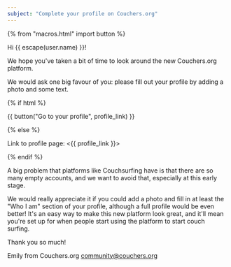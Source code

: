 ```yaml
---
subject: "Complete your profile on Couchers.org"
---
```


{% from "macros.html" import button %}

Hi {{ escape(user.name) }}!

We hope you've taken a bit of time to look around the new Couchers.org platform.

We would ask one big favour of you: please fill out your profile by adding a photo and some text.

{% if html %}

{{ button("Go to your profile", profile_link) }}

{% else %}

Link to profile page: <{{ profile_link }}>

{% endif %}

A big problem that platforms like Couchsurfing have is that there are so many empty accounts, and we want to avoid that, especially at this early stage.

We would really appreciate it if you could add a photo and fill in at least the "Who I am" section of your profile, although a full profile would be even better! It's an easy way to make this new platform look great, and it'll mean you're set up for when people start using the platform to start couch surfing.


Thank you so much!

Emily from Couchers.org
[community@couchers.org](mailto:community@couchers.org)
